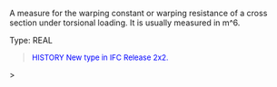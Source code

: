 A measure for the warping constant or warping resistance of a cross section under torsional loading. It is usually measured in m\^6.

Type: REAL

> <font size="-1" color="#0000FF">HISTORY New type in IFC Release 2x2.
</font>
>